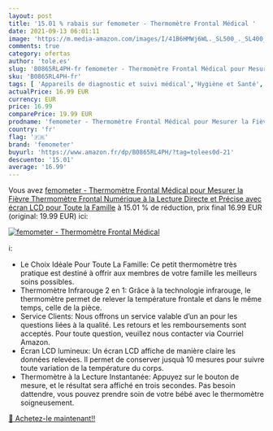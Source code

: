 ```yaml
---
layout: post
title: '15.01 % rabais sur femometer - Thermomètre Frontal Médical '
date: 2021-09-13 06:01:11
image: 'https://m.media-amazon.com/images/I/41B6HMWj6WL._SL500_._SL400_.jpg'
comments: true
category: ofertas
author: 'tole.es'
slug: 'B0865RL4PH-fr femometer - Thermomètre Frontal Médical pour Mesurer la...'
sku: 'B0865RL4PH-fr'
tags: [ 'Appareils de diagnostic et suivi médical','Hygiène et Santé','Matériel et fournitures médicales','Thermomètres médicaux et accessoires','femometer', ]
actualPrice: 16.99 EUR
currency: EUR
price: 16.99
comparePrice: 19.99 EUR
prodname: 'femometer - Thermomètre Frontal Médical pour Mesurer la Fièvre  Thermomètre Frontal Numérique à la Lecture Directe et Précise avec écran LCD pour Toute la Famille'
country: 'fr'
flag: '🇫🇷'
brand: 'femometer'
buyurl: 'https://www.amazon.fr/dp/B0865RL4PH/?tag=tolees0d-21'
descuento: '15.01'
average: '16.99'
---
```


Vous avez [femometer - Thermomètre Frontal Médical pour Mesurer la Fièvre  Thermomètre Frontal Numérique à la Lecture Directe et Précise avec écran LCD pour Toute la Famille](https://www.amazon.fr/dp/B0865RL4PH/?tag=tolees0d-21)  à  15.01 % de réduction, prix final  16.99 EUR (original: 19.99 EUR) ici:

[![femometer - Thermomètre Frontal Médical ](https://m.media-amazon.com/images/I/41B6HMWj6WL._SL500_._SL400_.jpg)](https://www.amazon.fr/dp/B0865RL4PH/?tag=tolees0d-21)

ℹ️:

- Le Choix Idéale Pour Toute La Famille: Ce petit thermomètre très pratique est destiné à offrir aux membres de votre famille les meilleurs soins possibles.
- Thermomètre Infrarouge 2 en 1: Grâce à la technologie infrarouge, le thermomètre permet de relever la température frontale et dans le même temps, celle de la pièce.
- Service Clients: Nous offrons un service valable d’un an pour les questions liées à la qualité. Les retours et les remboursements sont acceptés. Pour toute question, veuillez nous contacter via Courriel Amazon.
- Écran LCD lumineux: Un écran LCD affiche de manière claire les données relevées. Il permet de conserver jusquà 10 mesures pour suivre toute variation de la température du corps.
- Thermomètre à la Lecture Instantanée: Appuyez sur le bouton de mesure, et le résultat sera affiché en trois secondes. Pas besoin dattendre, vous pouvez prendre soin de votre bébé avec le thermomètre soigneusement.

[🛒 Achetez-le maintenant!!](https://www.amazon.fr/dp/B0865RL4PH/?tag=tolees0d-21)
